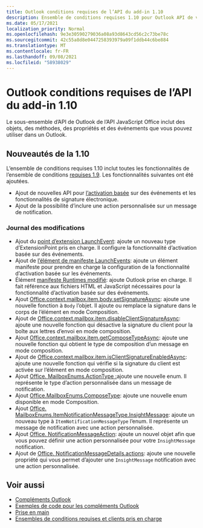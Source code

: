 ```yaml
---
title: Outlook conditions requises de l’API du add-in 1.10
description: Ensemble de conditions requises 1.10 pour Outlook API de votre application.
ms.date: 05/17/2021
localization_priority: Normal
ms.openlocfilehash: 9e3e30590279036a08a93d8643cd56c2c73be78c
ms.sourcegitcommit: 42c55a8d8e0447258393979a09f1ddb44c6be884
ms.translationtype: MT
ms.contentlocale: fr-FR
ms.lasthandoff: 09/08/2021
ms.locfileid: "58938029"
---
```

# <a name="outlook-add-in-api-requirement-set-110"></a>Outlook conditions requises de l’API du add-in 1.10

Le sous-ensemble d’API de Outlook de l’API JavaScript Office inclut des objets, des méthodes, des propriétés et des événements que vous pouvez utiliser dans un Outlook.

## <a name="whats-new-in-110"></a>Nouveautés de la 1.10

L’ensemble de conditions requises 1.10 inclut toutes les fonctionnalités de l’ensemble de conditions [requises 1.9](../requirement-set-1.9/outlook-requirement-set-1.9.md). Les fonctionnalités suivantes ont été ajoutées.

- Ajout de nouvelles API pour [l’activation basée](../../../outlook/autolaunch.md) sur des événements et les fonctionnalités de signature électronique.
- Ajout de la possibilité d’inclure une action personnalisée sur un message de notification.

### <a name="change-log"></a>Journal des modifications

- Ajout du [point d’extension LaunchEvent](../../manifest/extensionpoint.md#launchevent): ajoute un nouveau type d’ExtensionPoint pris en charge. Il configure la fonctionnalité d’activation basée sur des événements.
- Ajout de [l’élément de manifeste LaunchEvents](../../manifest/launchevents.md): ajoute un élément manifeste pour prendre en charge la configuration de la fonctionnalité d’activation basée sur les événements.
- Élément [manifeste Runtimes modifié](../../manifest/runtimes.md): ajoute Outlook prise en charge. Il fait référence aux fichiers HTML et JavaScript nécessaires pour la fonctionnalité d’activation basée sur des événements.
- Ajout [Office.context.mailbox.item.body.setSignatureAsync](/javascript/api/outlook/office.body?view=outlook-js-1.10&preserve-view=true#setSignatureAsync_data__options__callback_): ajoute une nouvelle fonction à `Body` l’objet. Il ajoute ou remplace la signature dans le corps de l’élément en mode Composition.
- Ajout de [Office.context.mailbox.item.disableClientSignatureAsync](office.context.mailbox.item.md#methods): ajoute une nouvelle fonction qui désactive la signature du client pour la boîte aux lettres d’envoi en mode composition.
- Ajout [Office.context.mailbox.item.getComposeTypeAsync](/javascript/api/outlook/office.messagecompose?view=outlook-js-1.10&preserve-view=true#getComposeTypeAsync_options__callback_): ajoute une nouvelle fonction qui obtient le type de composition d’un message en mode composition.
- Ajout de [Office.context.mailbox.item.isClientSignatureEnabledAsync](office.context.mailbox.item.md#methods): ajoute une nouvelle fonction qui vérifie si la signature du client est activée sur l’élément en mode composition.
- Ajout [Office. MailboxEnums.ActionType :](/javascript/api/outlook/office.mailboxenums.actiontype)ajoute une nouvelle enum. Il représente le type d’action personnalisée dans un message de notification.
- Ajout [Office.MailboxEnums.ComposeType](/javascript/api/outlook/office.mailboxenums.composetype?view=outlook-js-1.10&preserve-view=true): ajoute une nouvelle enum disponible en mode Composition.
- Ajout [Office. MailboxEnums.ItemNotificationMessageType.InsightMessage](/javascript/api/outlook/office.mailboxenums.itemnotificationmessagetype): ajoute un nouveau type à `ItemNotificationMessageType` l’enum. Il représente un message de notification avec une action personnalisée.
- Ajout [Office. NotificationMessageAction](/javascript/api/outlook/office.notificationmessageaction): ajoute un nouvel objet afin que vous pouvez définir une action personnalisée pour votre `InsightMessage` notification.
- Ajout de [Office. NotificationMessageDetails.actions](/javascript/api/outlook/office.notificationmessagedetails#actions): ajoute une nouvelle propriété qui vous permet d’ajouter une `InsightMessage` notification avec une action personnalisée.

## <a name="see-also"></a>Voir aussi

- [Compléments Outlook](../../../outlook/outlook-add-ins-overview.md)
- [Exemples de code pour les compléments Outlook](https://developer.microsoft.com/outlook/gallery/?filterBy=Outlook,Samples,Add-ins)
- [Prise en main](../../../quickstarts/outlook-quickstart.md)
- [Ensembles de conditions requises et clients pris en charge](../../requirement-sets/outlook-api-requirement-sets.md)
